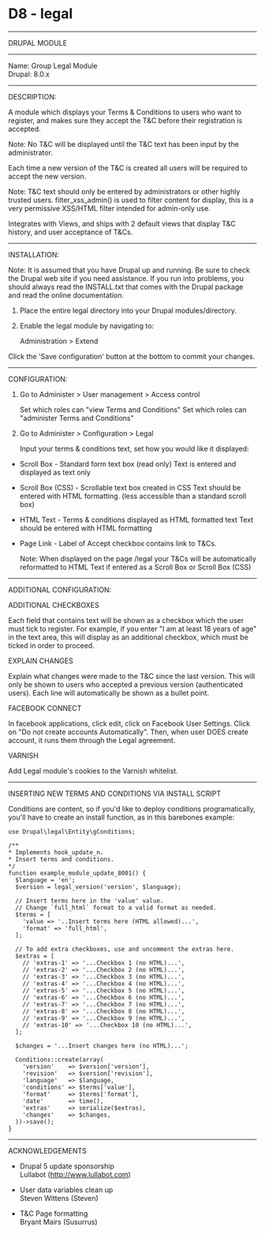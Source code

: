 # D8 - legal


********************************************************************
DRUPAL MODULE
********************************************************************
  Name: Group Legal Module  
  Drupal: 8.0.x
********************************************************************
DESCRIPTION:

A module which displays your Terms & Conditions to users who want to
register, and makes sure they accept the T&C before their registration
is accepted.

Note: No T&C will be displayed until the T&C text has been input by
      the administrator.

Each time a new version of the T&C is created all users will be required to 
accept the new version.

Note: T&C text should only be entered by administrators or other highly trusted users.
          filter_xss_admin() is used to filter content for display, this is a very permissive 
          XSS/HTML filter intended for admin-only use.

Integrates with Views, and ships with 2 default views that display T&C history, and user 
acceptance of T&Cs.

********************************************************************
INSTALLATION:

  Note: It is assumed that you have Drupal up and running.  Be sure to
  check the Drupal web site if you need assistance.  If you run into
  problems, you should always read the INSTALL.txt that comes with the
  Drupal package and read the online documentation.

  1. Place the entire legal directory into your Drupal
        modules/directory.

  2. Enable the legal module by navigating to:

     Administration > Extend

  Click the 'Save configuration' button at the bottom to commit your
    changes.
    


********************************************************************
CONFIGURATION:

  1. Go to Administer > User management > Access control
      
      Set which roles can "view Terms and Conditions"
      Set which roles can "administer Terms and Conditions"
  
  2. Go to Administer > Configuration > Legal

     Input your terms & conditions text, set how you would like it
     displayed:

  - Scroll Box - Standard form text box (read only) Text is entered
    and displayed as text only

  - Scroll Box (CSS) - Scrollable text box created in CSS Text should
      be entered with HTML formatting. 
      (less accessible than a standard scroll box)

  - HTML Text - Terms & conditions displayed as HTML formatted text
       Text should be entered with HTML formatting
       
  - Page Link - Label of Accept checkbox contains link to T&Cs.

    Note: When displayed on the page /legal your T&Cs will be automatically 
            reformatted to HTML Text if entered as a Scroll Box or Scroll Box (CSS)
                
********************************************************************
ADDITIONAL CONFIGURATION:

ADDITIONAL CHECKBOXES

Each field that contains text will be shown as a checkbox which the user must tick to register.
For example, if you enter "I am at least 18 years of age" in the text area, this will display as an additional checkbox,
which must be ticked in order to proceed.

EXPLAIN CHANGES

Explain what changes were made to the T&C since the last version.
This will only be shown to users who accepted a previous version (authenticated users).
Each line will automatically be shown as a bullet point.

FACEBOOK CONNECT

In facebook applications, click edit, click on Facebook User Settings.
Click on "Do not create accounts Automatically". Then, when user DOES
create account, it runs them through the Legal agreement.

VARNISH

Add Legal module's cookies to the Varnish whitelist.

********************************************************************
 
INSERTING NEW TERMS AND CONDITIONS VIA INSTALL SCRIPT

Conditions are content, so if you'd like to deploy conditions programatically,
you'll have to create an install function, as in this barebones example:


    use Drupal\legal\Entity\gConditions;

    /**
    * Implements hook_update_n.
    * Insert terms and conditions.
    */
    function example_module_update_8001() {
      $language = 'en';
      $version = legal_version('version', $language);

      // Insert terms here in the 'value' value.
      // Change `full_html` format to a valid format as needed.
      $terms = [
        'value => '..Insert terms here (HTML allowed)...',
        'format' => 'full_html',
      ];

      // To add extra checkboxes, use and uncomment the extras here.
      $extras = [
        // 'extras-1' => '...Checkbox 1 (no HTML)...',
        // 'extras-2' => '...Checkbox 2 (no HTML)...',
        // 'extras-3' => '...Checkbox 3 (no HTML)...',
        // 'extras-4' => '...Checkbox 4 (no HTML)...',
        // 'extras-5' => '...Checkbox 5 (no HTML)...',
        // 'extras-6' => '...Checkbox 6 (no HTML)...',
        // 'extras-7' => '...Checkbox 7 (no HTML)...',
        // 'extras-8' => '...Checkbox 8 (no HTML)...',
        // 'extras-9' => '...Checkbox 9 (no HTML)...',
        // 'extras-10' => '...Checkbox 10 (no HTML)...',
      ];

      $changes = '...Insert changes here (no HTML)...';

      Conditions::create(array(
        'version'    => $version['version'],
        'revision'   => $version['revision'],
        'language'   => $language,
        'conditions' => $terms['value'],
        'format'     => $terms['format'],
        'date'       => time(),
        'extras'     => serialize($extras),
        'changes'    => $changes,
      ))->save();
    }   
       
********************************************************************
ACKNOWLEDGEMENTS

  * Drupal 5 update sponsorship  
  Lullabot (http://www.lullabot.com)
  
  * User data variables clean up  
  Steven Wittens (Steven)
  
  * T&C Page formatting  
  Bryant Mairs (Susurrus)
